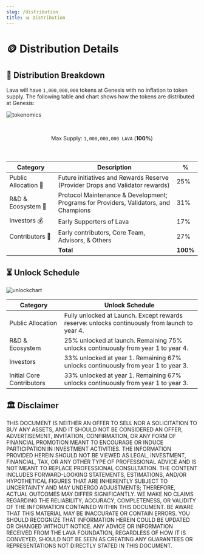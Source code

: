 ```yaml
---
slug: /distribution
title: 📊 Distribution
---
```




# 🪙 Distribution Details

## 🧮 Distribution Breakdown 

Lava will have `1,000,000,000` tokens at Genesis with no inflation to token supply. The following table and chart shows how the tokens are distributed at Genesis:

![tokenomics](/img/tokenomics/piegraph.png)

<center>

<br/>


Max Supply: `1,000,000,000 LAVA` (**100%**)

<br />

###

| Category               |  Description | %    |
|------------------------|--------------|------|
| Public Allocation 🎁   |  Future initiatives and Rewards Reserve (Provider Drops and Validator rewards)       | 25%  |
| R&D & Ecosystem 🌱     |  Protocol Maintenance & Development; Programs for Providers, Validators, and Champions     | 31%  |
| Investors 💰           |  Early Supporters of Lava                                    | 17%  |
| Contributors 👥        |  Early contributors, Core Team, Advisors, & Others           | 27%  |
|                        |     **Total**         | **100%** |

</center>

## ⏳ Unlock Schedule

![unlockchart](/img/tokenomics/linegraph.png)

| Category                   | Unlock Schedule                                                                                                       |
|----------------------------|-----------------------------------------------------------------------------------------------------------------------|
| Public Allocation          | Fully unlocked at Launch.  Except rewards reserve: unlocks continuously from launch to year 4.  |
| R&D & Ecosystem            | 25% unlocked at launch. Remaining 75% unlocks continuously from year 1 to year 4. |
| Investors                  | 33% unlocked at year 1. Remaining 67% unlocks continuously from year 1 to year 3.  |
| Initial Core Contributors | 33% unlocked at year 1. Remaining 67% unlocks continuously from year 1 to year 3.   |


## 🏛️ Disclaimer

THIS DOCUMENT IS NEITHER AN OFFER TO SELL NOR A SOLICITATION TO BUY ANY ASSETS, AND IT SHOULD NOT BE CONSIDERED AN OFFER, ADVERTISEMENT, INVITATION, CONFIRMATION, OR ANY FORM OF FINANCIAL PROMOTION MEANT TO ENCOURAGE OR INDUCE PARTICIPATION IN INVESTMENT ACTIVITIES. THE INFORMATION PROVIDED HEREIN SHOULD NOT BE VIEWED AS LEGAL, INVESTMENT, FINANCIAL, TAX, OR ANY OTHER TYPE OF PROFESSIONAL ADVICE AND IS NOT MEANT TO REPLACE PROFESSIONAL CONSULTATION.
THE CONTENT INCLUDES FORWARD-LOOKING STATEMENTS, ESTIMATIONS, AND/OR HYPOTHETICAL FIGURES THAT ARE INHERENTLY SUBJECT TO UNCERTAINTY AND MAY UNDERGO ADJUSTMENTS; THEREFORE, ACTUAL OUTCOMES MAY DIFFER SIGNIFICANTLY. WE MAKE NO CLAIMS REGARDING THE RELIABILITY, ACCURACY, COMPLETENESS, OR VALIDITY OF THE INFORMATION CONTAINED WITHIN THIS DOCUMENT. BE AWARE THAT THIS MATERIAL MAY BE INACCURATE OR CONTAIN ERRORS. YOU SHOULD RECOGNIZE THAT INFORMATION HEREIN COULD BE UPDATED OR CHANGED WITHOUT NOTICE. ANY ADVICE OR INFORMATION RECEIVED FROM THE LAVA FOUNDATION, REGARDLESS OF HOW IT IS CONVEYED, SHOULD NOT BE SEEN AS CREATING ANY GUARANTEES OR REPRESENTATIONS NOT DIRECTLY STATED IN THIS DOCUMENT.

